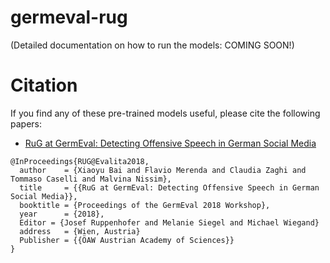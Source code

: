 # germeval-rug

(Detailed documentation on how to run the models: COMING SOON!)


# Citation
If you find any of these pre-trained models useful, please cite the following papers: 
- [RuG at GermEval: Detecting Offensive Speech in German Social Media]()
```
@InProceedings{RUG@Evalita2018,
  author    = {Xiaoyu Bai and Flavio Merenda and Claudia Zaghi and Tommaso Caselli and Malvina Nissim},
  title     = {{RuG at GermEval: Detecting Offensive Speech in German Social Media}},
  booktitle = {Proceedings of the GermEval 2018 Workshop},
  year      = {2018},
  Editor = {Josef Ruppenhofer and Melanie Siegel and Michael Wiegand}
  address   = {Wien, Austria}
  Publisher = {{ÖAW Austrian Academy of Sciences}}
}
``` 
